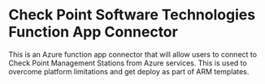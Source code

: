 #  Check Point Software Technologies Function App Connector

This is an Azure function app connector that will allow users to connect to Check Point Management Stations from Azure services. This is used to overcome platform limitations and get deploy as part of ARM templates. 